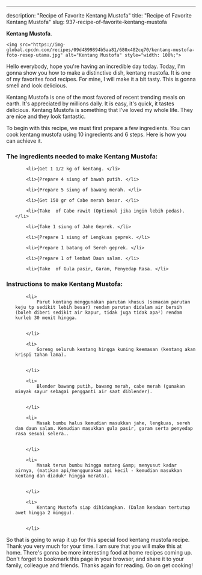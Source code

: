 ---
description: "Recipe of Favorite Kentang Mustofa"
title: "Recipe of Favorite Kentang Mustofa"
slug: 937-recipe-of-favorite-kentang-mustofa

<p>
	<strong>Kentang Mustofa</strong>. 
	
</p>
<p>
	
	<img src="https://img-global.cpcdn.com/recipes/09d4899894b5aa81/680x482cq70/kentang-mustofa-foto-resep-utama.jpg" alt="Kentang Mustofa" style="width: 100%;">
	
	
</p>
<p>
	Hello everybody, hope you're having an incredible day today. Today, I'm gonna show you how to make a distinctive dish, kentang mustofa. It is one of my favorites food recipes. For mine, I will make it a bit tasty. This is gonna smell and look delicious.
</p>
	
<p>
	
</p>
<p>
	Kentang Mustofa is one of the most favored of recent trending meals on earth. It's appreciated by millions daily. It is easy, it's quick, it tastes delicious. Kentang Mustofa is something that I've loved my whole life. They are nice and they look fantastic.
</p>

<p>
To begin with this recipe, we must first prepare a few ingredients. You can cook kentang mustofa using 10 ingredients and 6 steps. Here is how you can achieve it.
</p>

<h3>The ingredients needed to make Kentang Mustofa:</h3>

<ol>
	
		<li>{Get 1 1/2 kg of kentang. </li>
	
		<li>{Prepare 4 siung of bawah putih. </li>
	
		<li>{Prepare 5 siung of bawang merah. </li>
	
		<li>{Get 150 gr of Cabe merah besar. </li>
	
		<li>{Take  of Cabe rawit (Optional jika ingin lebih pedas). </li>
	
		<li>{Take 1 siung of Jahe Geprek. </li>
	
		<li>{Prepare 1 siung of Lengkuas geprek. </li>
	
		<li>{Prepare 1 batang of Sereh geprek. </li>
	
		<li>{Prepare 1 of lembat Daun salam. </li>
	
		<li>{Take  of Gula pasir, Garam, Penyedap Rasa. </li>
	
</ol>
<p>
	
</p>

<h3>Instructions to make Kentang Mustofa:</h3>

<ol>
	
		<li>
			Parut kentang menggunakan parutan khusus (semacam parutan keju tp sedikit lebih besar) rendam parutan didalam air bersih (boleh diberi sedikit air kapur, tidak juga tidak apa²) rendam kurleb 30 menit hingga.
			
			
		</li>
	
		<li>
			Goreng seluruh kentang hingga kuning keemasan (kentang akan krispi tahan lama).
			
			
		</li>
	
		<li>
			Blender bawang putih, bawang merah, cabe merah (gunakan minyak sayur sebagai pengganti air saat diblender).
			
			
		</li>
	
		<li>
			Masak bumbu halus kemudian masukkan jahe, lengkuas, sereh dan daun salam. Kemudian masukkan gula pasir, garam serta penyedap rasa sesuai selera..
			
			
		</li>
	
		<li>
			Masak terus bumbu hingga matang &amp; menyusut kadar airnya, (matikan api/menggunakan api kecil - kemudian masukkan kentang dan diaduk² hingga merata).
			
			
		</li>
	
		<li>
			Kentang Mustofa siap dihidangkan. (Dalam keadaan tertutup awet hingga 2 minggu).
			
			
		</li>
	
</ol>

<p>
	
</p>

<p>
	So that is going to wrap it up for this special food kentang mustofa recipe. Thank you very much for your time. I am sure that you will make this at home. There's gonna be more interesting food at home recipes coming up. Don't forget to bookmark this page in your browser, and share it to your family, colleague and friends. Thanks again for reading. Go on get cooking!
</p>

